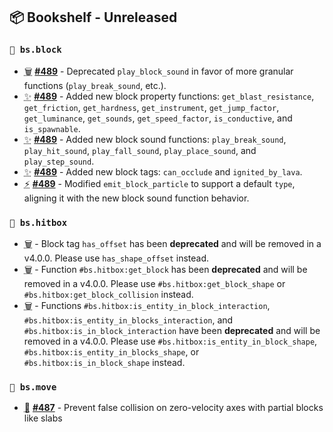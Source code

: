 ## 📦 Bookshelf - Unreleased

### `🧱 bs.block`

- <abbr title="Deprecations">🗑️</abbr> **[#489](https://github.com/mcbookshelf/bookshelf/pull/489)** - Deprecated `play_block_sound` in favor of more granular functions (`play_break_sound`, etc.).
- <abbr title="New Features">✨</abbr> **[#489](https://github.com/mcbookshelf/bookshelf/pull/489)** - Added new block property functions: `get_blast_resistance`, `get_friction`, `get_hardness`, `get_instrument`, `get_jump_factor`, `get_luminance`, `get_sounds`, `get_speed_factor`, `is_conductive`, and `is_spawnable`.
- <abbr title="New Features">✨</abbr> **[#489](https://github.com/mcbookshelf/bookshelf/pull/489)** - Added new block sound functions: `play_break_sound`, `play_hit_sound`, `play_fall_sound`, `play_place_sound`, and `play_step_sound`.
- <abbr title="New Features">✨</abbr> **[#489](https://github.com/mcbookshelf/bookshelf/pull/489)** - Added new block tags: `can_occlude` and `ignited_by_lava`.
- <abbr title="Enhancements">⚡</abbr> **[#489](https://github.com/mcbookshelf/bookshelf/pull/489)** - Modified `emit_block_particle` to support a default `type`, aligning it with the new block sound function behavior.

### `🎯 bs.hitbox`

- <abbr title="Deprecations">🗑️</abbr> - Block tag `has_offset` has been **deprecated** and will be removed in a v4.0.0. Please use `has_shape_offset` instead.
- <abbr title="Deprecations">🗑️</abbr> - Function `#bs.hitbox:get_block` has been **deprecated** and will be removed in a v4.0.0. Please use `#bs.hitbox:get_block_shape` or `#bs.hitbox:get_block_collision` instead.
- <abbr title="Deprecations">🗑️</abbr> - Functions `#bs.hitbox:is_entity_in_block_interaction`, `#bs.hitbox:is_entity_in_blocks_interaction`, and `#bs.hitbox:is_in_block_interaction` have been **deprecated** and will be removed in a v4.0.0. Please use `#bs.hitbox:is_entity_in_block_shape`, `#bs.hitbox:is_entity_in_blocks_shape`, or `#bs.hitbox:is_in_block_shape` instead.


### `🏃 bs.move`

- <abbr title="Bug Fix">🐛</abbr> **[#487](https://github.com/mcbookshelf/bookshelf/issues/487)** - Prevent false collision on zero-velocity axes with partial blocks like slabs
